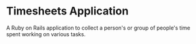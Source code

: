# Timesheets Application

A Ruby on Rails application to collect a person's or group of people's time spent working on various tasks.
